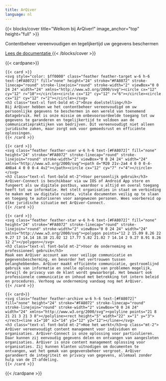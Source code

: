 ```yaml
---
title: ArQiver
language: nl
---
```


{{< blocks/cover title="Welkom bij ArQiver!" image_anchor="top" height="full" >}}
<p class="lead mt-5" style="margin-top: 10px!important;">Contentbeheer vereenvoudigen en tegelijkertijd uw gegevens beschermen</p>
<a class="btn btn-lg btn-primary me-3 mb-4" href="/nl/docs/">
  Lees de documentatie <i class="fas fa-arrow-alt-circle-right ms-2"></i>
</a>
{{< /blocks/cover >}}

{{< cardpane>}}

    {{< card >}}
    <svg style="color: $ff0000" class="feather feather-target w-6 h-6 text-[#FA8072]" fill="none" height="24" stroke="#FA8072" stroke-linecap="round" stroke-linejoin="round" stroke-width="2" viewBox="0 0 24 24" width="24" xmlns="http://www.w3.org/2000/svg"><circle cx="12" cy="12" r="10"></circle><circle cx="12" cy="12" r="6"></circle><circle cx="12" cy="12" r="2"></circle></svg>
    <h3 class="text-xl font-bold mt-2">Onze doelstelling</h3>
    Bij ArQiver hebben we het contentbeheer vereenvoudigd om uw persoonlijke gegevens te beschermen in een wereld van toenemend datagebruik. Het is onze missie om onbevooroordeelde toegang tot uw gegevens te garanderen en tegelijkertijd te voldoen aan de communicatiepraktijken van bedrijven. Dit vereenvoudigt niet alleen juridische zaken, maar zorgt ook voor gemoedsrust en efficiënte oplossingen.
    {{< /card >}}

    {{< card >}}
    <svg class="feather feather-user w-6 h-6 text-[#FA8072]" fill="none" height="24" stroke="#FA8072" stroke-linecap="round" stroke-linejoin="round" stroke-width="2" viewBox="0 0 24 24" width="24" xmlns="http://www.w3.org/2000/svg"><path d="M20 21v-2a4 4 0 0 0-4-4H8a4 4 0 0 0-4 4v2"></path><circle cx="12" cy="7" r="4"></circle></svg>
    <h3 class="text-xl font-bold mt-2">Voor persoonlijk gebruik</h3>
    ArQiver-Connect is beschikbaar via uw IOS of Android App store en fungeert als uw digitale postbus, waardoor u altijd en overal toegang heeft tot uw informatie. Het stelt organisaties in staat om verbinding te maken met uw digitale ruimte, vitale documenten veilig op te slaan en toegang te autoriseren voor aangewezen personen. Wees voorbereid op elke juridische situatie met ArQiver-Connect.
    {{< /card >}}

    {{< card >}}
    <svg class="feather feather-star w-6 h-6 text-[#FA8072]" fill="none" height="24" stroke="#FA8072" stroke-linecap="round" stroke-linejoin="round" stroke-width="2" viewBox="0 0 24 24" width="24" xmlns="http://www.w3.org/2000/svg"><polygon points="12 2 15.09 8.26 22 9.27 17 14.14 18.18 21.02 12 17.77 5.82 21.02 7 14.14 2 9.27 8.91 8.26 12 2"></polygon></svg>
    <h3 class="text-xl font-bold mt-2">Voor de onderneming en professioneel gebruik</h3>
    Maak een ArQiver account aan voor veilige communicatie en gegevensbescherming, en bevorder het vertrouwen tussen belanghebbenden. ArQiver maakt efficiënte communicatie, gestroomlijnd gebruik van informatie en snelle oplossing van problemen mogelijk, terwijl de privacy van de klant wordt gewaarborgd. Het bewaart ook professionele communicatie en inhoud met betrekking tot intern beleid en procedures. Verhoog uw onderneming vandaag nog met ArQiver.    
    {{< /card >}}

    {{< card>}}
    <svg class="feather feather-archive w-6 h-6 text-[#FA8072]" fill="none" height="24" stroke="#FA8072" stroke-linecap="round" stroke-linejoin="round" stroke-width="2" viewBox="0 0 24 24" width="24" xmlns="http://www.w3.org/2000/svg"><polyline points="21 8 21 21 3 21 3 8"></polyline><rect height="5" width="22" x="1" y="3"></rect><line x1="10" x2="14" y1="12" y2="12"></line></svg>
    <h3 class="text-xl font-bold mt-2">Hoe het werkt</h3><p class="mt-2">    
    ArQiver vereenvoudigt content management voor individuen en organisaties. ArQiver-Connect is onze oplossing voor particulieren. Daar kunnen zij eenvoudig gegevens delen en ontvangen van aangesloten organisaties. ArQiver is onze content management oplossing voor organisaties. Zij kunnen klanten uitnodigen om documenten te ontvangen, wat het gemak van gegevensbeheer vergroot. ArQiver garandeert de integriteit en privacy van gegevens, allemaal zonder hulp van de IT-afdeling.
    {{< /card >}}

{{< /cardpane >}}
